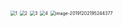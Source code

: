 <img src="../images/gitrebase/1.png" alt="1" style="zoom:50%;" />

<img src="../images/gitrebase/2.png" alt="2" style="zoom:50%;" />

<img src="../images/gitrebase/3.png" alt="3" style="zoom:50%;" />

<img src="../images/gitrebase/4.png" alt="4" style="zoom:50%;" />

<img src="../images/mysql 主从延迟/image-20191202195244377.png" alt="image-20191202195244377" style="zoom:50%;" />




